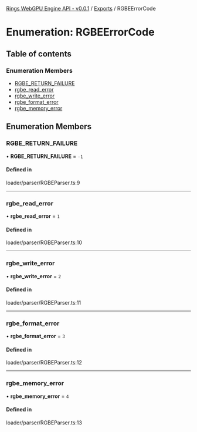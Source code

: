 [Rings WebGPU Engine API - v0.0.1](../README.md) / [Exports](../modules.md) / RGBEErrorCode

# Enumeration: RGBEErrorCode

## Table of contents

### Enumeration Members

- [RGBE\_RETURN\_FAILURE](RGBEErrorCode.md#rgbe_return_failure)
- [rgbe\_read\_error](RGBEErrorCode.md#rgbe_read_error)
- [rgbe\_write\_error](RGBEErrorCode.md#rgbe_write_error)
- [rgbe\_format\_error](RGBEErrorCode.md#rgbe_format_error)
- [rgbe\_memory\_error](RGBEErrorCode.md#rgbe_memory_error)

## Enumeration Members

### RGBE\_RETURN\_FAILURE

• **RGBE\_RETURN\_FAILURE** = ``-1``

#### Defined in

loader/parser/RGBEParser.ts:9

___

### rgbe\_read\_error

• **rgbe\_read\_error** = ``1``

#### Defined in

loader/parser/RGBEParser.ts:10

___

### rgbe\_write\_error

• **rgbe\_write\_error** = ``2``

#### Defined in

loader/parser/RGBEParser.ts:11

___

### rgbe\_format\_error

• **rgbe\_format\_error** = ``3``

#### Defined in

loader/parser/RGBEParser.ts:12

___

### rgbe\_memory\_error

• **rgbe\_memory\_error** = ``4``

#### Defined in

loader/parser/RGBEParser.ts:13
